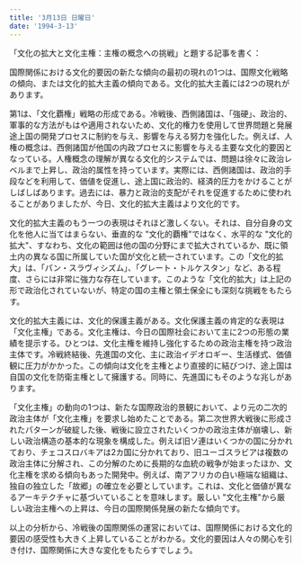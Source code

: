 ```yaml
---
title: '3月13日 日曜日'
date: '1994-3-13'
---
```


「文化の拡大と文化主権：主権の概念への挑戦」と題する記事を書く：

国際関係における文化的要因の新たな傾向の最初の現れの1つは、国際文化戦略の傾向、または文化的拡大主義の傾向である。文化的拡大主義には2つの現れがあります。

第1は、「文化覇権」戦略の形成である。冷戦後、西側諸国は、「強硬」、政治的、軍事的な方法がもはや適用されないため、文化的権力を使用して世界問題と発展途上国の開発プロセスに制約を与え、影響を与える努力を強化した。例えば、人権の概念は、西側諸国が他国の内政プロセスに影響を与える主要な文化的要因となっている。人権概念の理解が異なる文化的システムでは、問題は徐々に政治レベルまで上昇し、政治的属性を持っています。実際には、西側諸国は、政治的手段などを利用して、価値を促進し、途上国に政治的、経済的圧力をかけることがしばしばあります。過去には、暴力と政治的支配がそれを促進するために使われることがありましたが、今日、文化的拡大主義はより文化的です。

文化的拡大主義のもう一つの表現はそれほど激しくない。それは、自分自身の文化を他人に当てはまらない、垂直的な "文化的覇権"ではなく、水平的な "文化的拡大"、すなわち、文化の範囲は他の国の分野にまで拡大されているか、既に領土内の異なる国に所属していた国が文化と統一されています。この「文化的拡大」は、「パン・スラヴィシズム」、「グレート・トルケスタン」など、ある程度、さらには非常に強力な存在しています。このような「文化的拡大」は上記の形で政治化されていないが、特定の国の主権と領土保全にも深刻な挑戦をもたらす。

文化的拡大主義には、文化的保護主義がある。文化保護主義の肯定的な表現は「文化主権」である。文化主権は、今日の国際社会において主に2つの形態の業績を提示する。ひとつは、文化主権を維持し強化するための政治主権を持つ政治主体です。冷戦終結後、先進国の文化、主に政治イデオロギー、生活様式、価値観に圧力がかかった。この傾向は文化を主権とより直接的に結びつけ、途上国は自国の文化を防衛主権として擁護する。同時に、先進国にもそのような兆しがあります。

「文化主権」の動向の1つは、新たな国際政治的景観において、より元の二次的政治主体が「文化主権」を要求し始めたことである。第二次世界大戦後に形成されたパターンが破綻した後、戦後に設立されたいくつかの政治主体が崩壊し、新しい政治構造の基本的な現象を構成した。例えば旧ソ連はいくつかの国に分かれており、チェコスロバキアは2カ国に分かれており、旧ユーゴスラビアは複数の政治主体に分解され、この分解のために長期的な血統の戦争が始まったほか、文化主権を求める傾向もあった開発中。例えば、南アフリカの白い極端な組織は、独自の独立した「故郷」の確立を必要としています。これは、文化と価値が異なるアーキテクチャに基づいていることを意味します。厳しい "文化主権"から厳しい政治主権への上昇は、今日の国際関係発展の新たな傾向です。

以上の分析から、冷戦後の国際関係の運営においては、国際関係における文化的要因の感受性も大きく上昇していることがわかる。文化的要因は人々の関心を引き付け、国際関係に大きな変化をもたらすでしょう。

